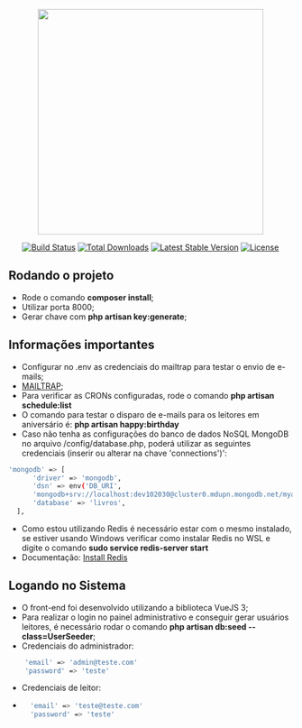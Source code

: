 <p align="center"><a href="https://laravel.com" target="_blank"><img src="https://raw.githubusercontent.com/laravel/art/master/logo-lockup/5%20SVG/2%20CMYK/1%20Full%20Color/laravel-logolockup-cmyk-red.svg" width="400"></a></p>

<p align="center">
<a href="https://travis-ci.org/laravel/framework"><img src="https://travis-ci.org/laravel/framework.svg" alt="Build Status"></a>
<a href="https://packagist.org/packages/laravel/framework"><img src="https://img.shields.io/packagist/dt/laravel/framework" alt="Total Downloads"></a>
<a href="https://packagist.org/packages/laravel/framework"><img src="https://img.shields.io/packagist/v/laravel/framework" alt="Latest Stable Version"></a>
<a href="https://packagist.org/packages/laravel/framework"><img src="https://img.shields.io/packagist/l/laravel/framework" alt="License"></a>
</p>

## Rodando o projeto

- Rode o comando <strong>composer install</strong>;
- Utilizar porta 8000;
- Gerar chave com <strong>php artisan key:generate</strong>;

## Informações importantes
- Configurar no .env as credenciais do mailtrap para testar o envio de e-mails;
- <a target="_blank" href="https://mailtrap.io/signin">MAILTRAP</a>;
- Para verificar as CRONs configuradas, rode o comando <strong>php artisan schedule:list</strong>
- O comando para testar o disparo de e-mails para os leitores em aniversário é: <strong>php artisan happy:birthday</strong>
- Caso não tenha as configurações do banco de dados NoSQL MongoDB no arquivo /config/database.php, poderá utilizar as seguintes credenciais (inserir ou alterar na chave 'connections')':
```sh
'mongodb' => [
      'driver' => 'mongodb',
      'dsn' => env('DB_URI',
      'mongodb+srv://localhost:dev102030@cluster0.mdupn.mongodb.net/myappdb?retryWrites=true&w=majority'),
      'database' => 'livros',
  ],
```
- Como estou utilizando Redis é necessário estar com o mesmo instalado, se estiver usando Windows verificar como instalar Redis no WSL e digite o comando <strong>sudo service redis-server start</strong>
- Documentação: <a target="_blank" href="https://redis.io/docs/getting-started/installation/install-redis-on-windows/">Install Redis</a>

## Logando no Sistema
- O front-end foi desenvolvido utilizando a biblioteca VueJS 3;
- Para realizar o login no painel administrativo e conseguir gerar usuários leitores, é necessário rodar o comando <strong>php artisan db:seed --class=UserSeeder</strong>;
- Credenciais do administrador:
```sh
    'email' => 'admin@teste.com'
    'password' => 'teste'
```
- Credenciais de leitor:
- ```sh
    'email' => 'teste@teste.com'
    'password' => 'teste'
```
